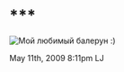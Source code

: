 # \*\*\*

![Мой любимый балерун
:)](http://pics.livejournal.com/e_kiaora/pic/0000t63d/s640x480)

<span id="timestamp"> May 11th, 2009 8:11pm </span> <span
class="tag">LJ</span>

